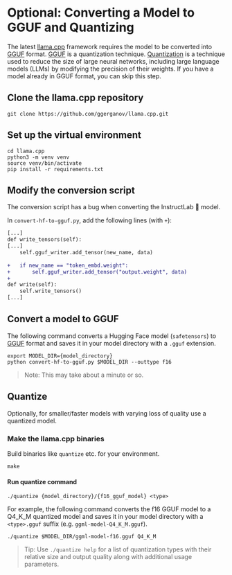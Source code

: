 # Optional: Converting a Model to GGUF and Quantizing

The latest [llama.cpp](https://github.com/ggerganov/llama.cpp) framework
requires the model to be converted into [GGUF](https://medium.com/@sandyeep70/ggml-to-gguf-a-leap-in-language-model-file-formats-cd5d3a6058f9)
format. [GGUF](https://medium.com/@sandyeep70/ggml-to-gguf-a-leap-in-language-model-file-formats-cd5d3a6058f9)
is a quantization technique. [Quantization](https://www.tensorops.ai/post/what-are-quantized-llms)
is a technique used to reduce the size of large neural networks, including large
language models (LLMs) by modifying the precision of their weights. If you have a
model already in GGUF format, you can skip this step.

## Clone the llama.cpp repository

```shell
git clone https://github.com/ggerganov/llama.cpp.git
```

## Set up the virtual environment

```shell
cd llama.cpp
python3 -m venv venv
source venv/bin/activate
pip install -r requirements.txt
```

## Modify the conversion script

The conversion script has a bug when converting the InstructLab 🥼 model.

In `convert-hf-to-gguf.py`, add the following lines (with `+`):

```diff
[...]
def write_tensors(self):
[...]
    self.gguf_writer.add_tensor(new_name, data)
 
+   if new_name == "token_embd.weight":
+       self.gguf_writer.add_tensor("output.weight", data)
+
def write(self):
    self.write_tensors()
[...]
```

## Convert a model to GGUF

The following command converts a Hugging Face model (`safetensors`) to [GGUF](https://github.com/ggerganov/ggml/blob/master/docs/gguf.md)
format and saves it in your model directory with a `.gguf` extension.

```shell
export MODEL_DIR={model_directory}
python convert-hf-to-gguf.py $MODEL_DIR --outtype f16
```

> Note: This may take about a minute or so.

## Quantize

Optionally, for smaller/faster models with varying loss of quality use a
quantized model.

### Make the llama.cpp binaries

Build binaries like `quantize` etc. for your environment.

```shell
make
```

#### Run quantize command

```shell
./quantize {model_directory}/{f16_gguf_model} <type>
```

For example, the following command converts the f16 GGUF model to a Q4_K_M
quantized model and saves it in your model directory with a `<type>.gguf`
suffix (e.g. `ggml-model-Q4_K_M.gguf`).

```shell
./quantize $MODEL_DIR/ggml-model-f16.gguf Q4_K_M
```

> Tip: Use `./quantize help` for a list of quantization types with their
> relative size and output quality along with additional usage parameters.
